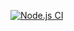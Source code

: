 [![Node.js CI](https://github.com/Asiphenombeleko/waiter_webapp/actions/workflows/node.js.yml/badge.svg?branch=main)](https://github.com/Asiphenombeleko/waiter_webapp/actions/workflows/node.js.yml)